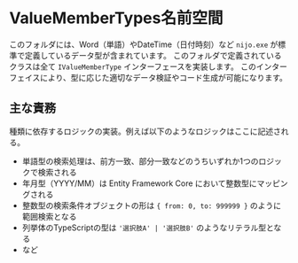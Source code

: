 # ValueMemberTypes名前空間

このフォルダには、Word（単語）やDateTime（日付時刻）など `nijo.exe` が標準で定義しているデータ型が含まれています。
このフォルダで定義されているクラスは全て `IValueMemberType` インターフェースを実装します。
このインターフェイスにより、型に応じた適切なデータ検証やコード生成が可能になります。

## 主な責務
種類に依存するロジックの実装。例えば以下のようなロジックはここに記述される。

* 単語型の検索処理は、前方一致、部分一致などのうちいずれか1つのロジックで検索される
* 年月型（YYYY/MM）は Entity Framework Core において整数型にマッピングされる
* 整数型の検索条件オブジェクトの形は `{ from: 0, to: 999999 }` のように範囲検索となる
* 列挙体のTypeScriptの型は `'選択肢A' | '選択肢B'` のようなリテラル型となる
* など
